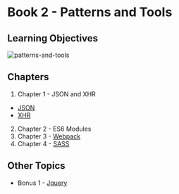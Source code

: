 # Book 2 - Patterns and Tools

## Learning Objectives
![patterns-and-tools](./images/patterns_and_tools.png)

## Chapters
1. Chapter 1 - JSON and XHR
* [JSON](./chapters/json.md)
* [XHR](./chapters/xhr_requests.md)
2. Chapter 2 - ES6 Modules
3. Chapter 3 - [Webpack](./chapters/task-runners.md)
4. Chapter 4 - [SASS](./chapters/sass.md)


## Other Topics
* Bonus 1 - [Jquery](./chapters/jquery.md)
